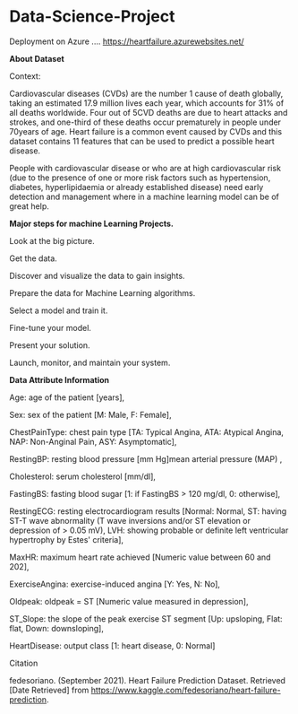 # Data-Science-Project
Deployment on Azure ....
https://heartfailure.azurewebsites.net/



**About Dataset**

Context:

Cardiovascular diseases (CVDs) are the number 1 cause of death globally, taking an estimated 17.9 million lives each year, which accounts for 31% of all deaths worldwide. Four out of 5CVD deaths are due to heart attacks and strokes, and one-third of these deaths occur prematurely in people under 70years of age. Heart failure is a common event caused by CVDs and this dataset contains 11 features that can be used to predict a possible heart disease.

People with cardiovascular disease or who are at high cardiovascular risk (due to the presence of one or more risk factors such as hypertension, diabetes, hyperlipidaemia or already established disease) need early detection and management where in a machine learning model can be of great help.



**Major steps for machine Learning Projects.**

Look at the big picture.

Get the data.

Discover and visualize the data to gain insights.

Prepare the data for Machine Learning algorithms.

Select a model and train it.

Fine-tune your model.

Present your solution.

Launch, monitor, and maintain your system.



**Data Attribute Information**


Age: age of the patient [years],

Sex: sex of the patient [M: Male, F: Female],

ChestPainType: chest pain type [TA: Typical Angina, ATA: Atypical Angina, NAP: Non-Anginal Pain, ASY: Asymptomatic],

RestingBP: resting blood pressure [mm Hg]mean arterial pressure (MAP) ,

Cholesterol: serum cholesterol [mm/dl],

FastingBS: fasting blood sugar [1: if FastingBS > 120 mg/dl, 0: otherwise],

RestingECG: resting electrocardiogram results [Normal: Normal, ST: having ST-T wave abnormality (T wave inversions and/or ST elevation or depression of > 0.05 mV), LVH: showing probable or definite left ventricular hypertrophy by Estes' criteria],

MaxHR: maximum heart rate achieved [Numeric value between 60 and 202],

ExerciseAngina: exercise-induced angina [Y: Yes, N: No],

Oldpeak: oldpeak = ST [Numeric value measured in depression],

ST_Slope: the slope of the peak exercise ST segment [Up: upsloping, Flat: flat, Down: downsloping],

HeartDisease: output class [1: heart disease, 0: Normal]

Citation

fedesoriano. (September 2021). Heart Failure Prediction Dataset. Retrieved [Date Retrieved] from https://www.kaggle.com/fedesoriano/heart-failure-prediction.
